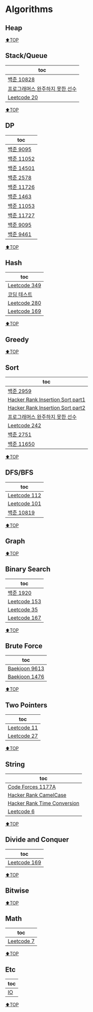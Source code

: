 # Algorithms

## Heap

[⬆TOP](#Algorithms)

## Stack/Queue

| toc                                                                |
| ------------------------------------------------------------------ |
| [백준 10828](Baekjoon/10828_stack.md)                              |
| [프로그래머스 완주하지 못한 선수](Programmers/완주하지못한선수.md) |
| [Leetcode 20](LeetCode/ValidParentheses.md)                        |

[⬆TOP](#Algorithms)

## DP

| toc                                             |
| ----------------------------------------------- |
| [백준 9095](Baekjoon/dp/9095_dp.md)             |
| [백준 11052](Baekjoon/dp/11052_dp.md)           |
| [백준 14501](Baekjoon/dp/14501_dp.md)           |
| [백준 2578](Baekjoon/dp/2578_stairs.md)         |
| [백준 11726](Baekjoon/dp/11726_dp.md)           |
| [백준 1463](Baekjoon/dp/1463_세연산.md)         |
| [백준 11053](Baekjoon/dp/11053_부분수열증가.md) |
| [백준 11727](Baekjoon/dp/11727_직사각형2.md)    |
| [백준 9095](Baekjoon/dp/9095_정수합.md)         |
| [백준 9461](Baekjoon/dp/9461_삼각형.md)         |

[⬆TOP](#Algorithms)

## Hash

| toc                                                             |
| --------------------------------------------------------------- |
| [Leetcode 349](LeetCode/349InterSectionOfTwoArrays.md)          |
| [코딩 테스트](Etc/hash_practice.md)                             |
| [Leetcode 280](<LeetCode/InsertDeleteGetRandomO(1).md>)         |
| [Leetcode 169](https://leetcode.com/problems/majority-element/) |

[⬆TOP](#Algorithms)

## Greedy

[⬆TOP](#Algorithms)

## Sort

| toc                                                                |
| ------------------------------------------------------------------ |
| [백준 2959](Baekjoon/Sort/2959KORNISLAV.md)                        |
| [Hacker Rank Insertion Sort part1](HackerRank/InsertionSort.md)    |
| [Hacker Rank Insertion Sort part2](HackerRank/InsertionSort2.md)   |
| [프로그래머스 완주하지 못한 선수](Programmers/완주하지못한선수.md) |
| [Leetcode 242](LeetCode/ValidAnagram.md)                           |
| [백준 2751](Baekjoon/Sort/2751_오름차순.md)                        |
| [백준 11650](Baekjoon/Sort/11650_좌표.md)                          |

[⬆TOP](#Algorithms)

## DFS/BFS

| toc                                             |
| ----------------------------------------------- |
| [Leetcode 112](LeetCode/112PathSum.md)          |
| [Leetcode 101](LeetCode/SymmetricTree.md)       |
| [백준 10819](Baekjoon/DFSBFS/10819_최대차이.md) |

[⬆TOP](#Algorithms)

## Graph

[⬆TOP](#Algorithms)

## Binary Search

| toc                                        |
| ------------------------------------------ |
| [백준 1920](Baekjoon/1920_find_num.md)     |
| [Leetcode 153](LeetCode/FindMinimum.md)    |
| [Leetcode 35](LeetCode/SearchInsertion.md) |
| [Leetcode 167](LeetCode/TwoSum2.md)        |

[⬆TOP](#Algorithms)

## Brute Force

| toc                                           |
| --------------------------------------------- |
| [Baekjoon 9613](Baekjoon/BF/9613_gcd_합.md)   |
| [Baekjoon 1476](Baekjoon/BF/1476_날짜계산.md) |

[⬆TOP](#Algorithms)

## Two Pointers

| toc                                               |
| ------------------------------------------------- |
| [Leetcode 11](LeetCode/ContainerWithMostWater.md) |
| [Leetcode 27](LeetCode/RemoveElement.md)          |

[⬆TOP](#Algorithms)

## String

| toc                                                         |
| ----------------------------------------------------------- |
| [Code Forces 1177A](CodeForces/1177a.md)                    |
| [Hacker Rank CamelCase](HackerRank/CamelCase.md)            |
| [Hacker Rank Time Conversion](HackerRank/TimeConversion.md) |
| [Leetcode 6](LeetCode/ZigZagConversion.md)                  |

[⬆TOP](#Algorithms)

## Divide and Conquer

| toc                                                             |
| --------------------------------------------------------------- |
| [Leetcode 169](https://leetcode.com/problems/majority-element/) |

[⬆TOP](#Algorithms)

## Bitwise

[⬆TOP](#Algorithms)

## Math

| toc                                      |
| ---------------------------------------- |
| [Leetcode 7](LeetCode/ReverseInteger.md) |

[⬆TOP](#Algorithms)

## Etc

| toc                  |
| -------------------- |
| [IO](Baekjoon/io.md) |

[⬆TOP](#Algorithms)
